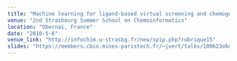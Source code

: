 ```yaml
---
title: "Machine learning for ligand-based virtual screening and chemogenomics"
venue: "2nd Strasbourg Summer School on Chemoinformatics"
location: "Obernai, France"
date: "2010-5-6"
venue_link: "http://infochim.u-strasbg.fr/new/spip.php?rubrique15"
slides: "https://members.cbio.mines-paristech.fr/~jvert/talks/100623obernai/obernai.pdf"
---
```

